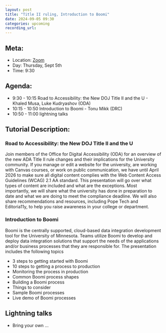 ```yaml
---
layout: post
title: "Title II ruling, Introduction to Boomi"
date: 2024-09-05 09:30
categories: upcoming
recording_url: 
---
```


## Meta:

- Location: [Zoom](https://z.umn.edu/cpmstream)
- Day: Thursday, Sept 5th
- Time: 9:30

## Agenda:

- 9:30 - 10:15 Road to Accessibility: the New DOJ Title II and the U - Khaled Musa, Luke Kudryashov (ODA)
- 10:15 - 10:50 Introduction to Boomi - Tonu Mikk (DRC)
- 10:50 - 11:00 lightning talks

## Tutorial Description:

### Road to Accessibility: the New DOJ Title II and the U 
Join members of the Office for Digital Accessibility (ODA) for an overview of the new ADA Title II rule changes and their implications for the University community.
If you manage or edit a website for the university, are working with Canvas courses, or work on public communication, we have until April 2026 to make sure all 
digital content complies with the Web Content Access Guidelines (WCAG) 2.1 AA standard. This presentation will go over what types of content are included and what are the exceptions.
Most importantly, we will share what the university has done in preparation to date and what we are doing to meet the compliance deadline. We will also share recommendations and resources, 
including Pope Tech and Editoria11y, to help you raise awareness in your college or department.

### Introduction to Boomi
Boomi is the centrally supported, cloud-based data integration development tool for the University of Minnesota. Teams utilize Boomi to develop and deploy data 
integration solutions that support the needs of the applications and/or business processes that they are responsible for. The presentation includes the following topics

- 3 steps to getting started with Boomi
- 10 steps to getting a process to production
- Monitoring the process in production
- Common Boomi process shapes
- Building a Boomi process
- Things to consider
- Sample Boomi processes
- Live demo of Boomi processes


## Lightning talks
- Bring your own ...
